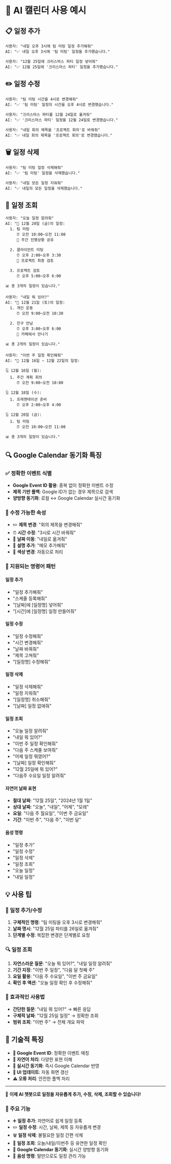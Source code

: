 # 🤖 AI 캘린더 사용 예시

## 📋 일정 추가
```
사용자: "내일 오후 3시에 팀 미팅 일정 추가해줘"
AI: "✅ 내일 오후 3시에 '팀 미팅' 일정을 추가했습니다."

사용자: "12월 25일에 크리스마스 파티 일정 넣어줘"
AI: "✅ 12월 25일에 '크리스마스 파티' 일정을 추가했습니다."
```

## ✏️ 일정 수정  
```
사용자: "팀 미팅 시간을 4시로 변경해줘"
AI: "✅ '팀 미팅' 일정의 시간을 오후 4시로 변경했습니다."

사용자: "크리스마스 파티를 12월 24일로 옮겨줘"
AI: "✅ '크리스마스 파티' 일정을 12월 24일로 변경했습니다."

사용자: "내일 회의 제목을 '프로젝트 회의'로 바꿔줘"
AI: "✅ 내일 회의 제목을 '프로젝트 회의'로 변경했습니다."
```

## 🗑️ 일정 삭제
```
사용자: "팀 미팅 일정 삭제해줘"
AI: "✅ '팀 미팅' 일정을 삭제했습니다."

사용자: "내일 모든 일정 지워줘"
AI: "✅ 내일의 모든 일정을 삭제했습니다."
```

## 📅 일정 조회
```
사용자: "오늘 일정 알려줘"
AI: "📅 12월 20일 (금)의 일정:
  1. 팀 미팅
     ⏰ 오전 10:00~오전 11:00
     📝 주간 진행상황 공유

  2. 클라이언트 미팅
     ⏰ 오후 2:00~오후 3:30
     📝 프로젝트 최종 검토

  3. 프로젝트 검토
     ⏰ 오후 5:00~오후 6:00

📊 총 3개의 일정이 있습니다."

사용자: "내일 뭐 있어?"
AI: "📅 12월 21일 (토)의 일정:
  1. 개인 운동
     ⏰ 오전 9:00~오전 10:30

  2. 친구 만남
     ⏰ 오후 3:00~오후 6:00
     📝 카페에서 만나기

📊 총 2개의 일정이 있습니다."

사용자: "이번 주 일정 확인해줘"
AI: "📅 12월 16일 ~ 12월 22일의 일정:

🗓️ 12월 16일 (월):
  1. 주간 계획 회의
     ⏰ 오전 9:00~오전 10:00

🗓️ 12월 18일 (수):
  1. 프레젠테이션 준비
     ⏰ 오후 2:00~오후 4:00

🗓️ 12월 20일 (금):
  1. 팀 미팅
     ⏰ 오전 10:00~오전 11:00

📊 총 3개의 일정이 있습니다."
```

## 🔍 Google Calendar 동기화 특징

### ✅ 정확한 이벤트 식별
- **Google Event ID 활용**: 중복 없이 정확한 이벤트 수정
- **제목 기반 폴백**: Google ID가 없는 경우 제목으로 검색
- **양방향 동기화**: 로컬 ↔ Google Calendar 실시간 동기화

### 🎯 수정 가능한 속성
- ✏️ **제목 변경**: "회의 제목을 변경해줘"
- ⏰ **시간 수정**: "3시로 시간 바꿔줘"  
- 📅 **날짜 이동**: "내일로 옮겨줘"
- 📝 **설명 추가**: "메모 추가해줘"
- 🎨 **색상 변경**: 자동으로 처리

### 🚀 지원되는 명령어 패턴

#### 일정 추가
- "일정 추가해줘"
- "스케줄 등록해줘"
- "[날짜]에 [일정명] 넣어줘"
- "[시간]에 [일정명] 일정 만들어줘"

#### 일정 수정
- "일정 수정해줘"
- "시간 변경해줘" 
- "날짜 바꿔줘"
- "제목 고쳐줘"
- "[일정명] 수정해줘"

#### 일정 삭제
- "일정 삭제해줘"
- "일정 지워줘"
- "[일정명] 취소해줘"
- "[날짜] 일정 없애줘"

#### 일정 조회
- "오늘 일정 알려줘"
- "내일 뭐 있어?"
- "이번 주 일정 확인해줘"
- "다음 주 스케줄 보여줘"
- "어제 일정 뭐였어?"
- "[날짜] 일정 확인해줘"
- "12월 25일에 뭐 있어?"
- "다음주 수요일 일정 알려줘"

#### 자연어 날짜 표현
- **절대 날짜**: "12월 25일", "2024년 1월 1일"
- **상대 날짜**: "오늘", "내일", "어제", "모레"
- **요일**: "다음 주 월요일", "이번 주 금요일"
- **기간**: "이번 주", "다음 주", "이번 달"

#### 음성 명령
- "일정 추가"
- "일정 수정"
- "일정 삭제"
- "일정 조회"
- "오늘 일정"
- "내일 일정"

## 💡 사용 팁

### 📝 일정 추가/수정
1. **구체적인 명령**: "팀 미팅을 오후 3시로 변경해줘"
2. **날짜 명시**: "12월 25일 파티를 26일로 옮겨줘"  
3. **단계별 수정**: 복잡한 변경은 단계별로 요청

### 🔍 일정 조회
1. **자연스러운 질문**: "오늘 뭐 있어?", "내일 일정 알려줘"
2. **기간 지정**: "이번 주 일정", "다음 달 첫째 주"
3. **요일 활용**: "다음 주 수요일", "이번 주 금요일"
4. **확인 후 액션**: "오늘 일정 확인 후 수정해줘"

### 🎯 효과적인 사용법
- **간단한 질문**: "내일 뭐 있어?" → 빠른 응답
- **구체적 날짜**: "12월 25일 일정" → 정확한 조회
- **범위 조회**: "이번 주" → 전체 개요 파악

## 🔧 기술적 특징

- **🔗 Google Event ID**: 정확한 이벤트 매칭
- **🤖 자연어 처리**: 다양한 표현 이해
- **🔄 실시간 동기화**: 즉시 Google Calendar 반영
- **📱 UI 업데이트**: 자동 화면 갱신
- **⚠️ 오류 처리**: 안전한 폴백 처리

---

🎉 **이제 AI 챗봇으로 일정을 자유롭게 추가, 수정, 삭제, 조회할 수 있습니다!**

### 🌟 주요 기능
- ➕ **일정 추가**: 자연어로 쉽게 일정 등록
- ✏️ **일정 수정**: 시간, 날짜, 제목 등 자유롭게 변경  
- 🗑️ **일정 삭제**: 불필요한 일정 간편 삭제
- 📅 **일정 조회**: 오늘/내일/이번주 등 유연한 일정 확인
- 🔄 **Google Calendar 동기화**: 실시간 양방향 동기화
- 🎤 **음성 명령**: 말만으로도 일정 관리 가능 